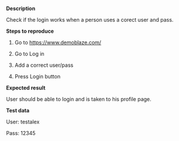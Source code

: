 **Description**

Check if the login works when a person uses a corect user and pass.

**Steps to reproduce**

  1. Go to https://www.demoblaze.com/ 

  2. Go to Log in

  3. Add a correct user/pass

  4. Press Login button

**Expected result**

User should be able to login and is taken to his profile page.

**Test data**

User: testalex

Pass: 12345
